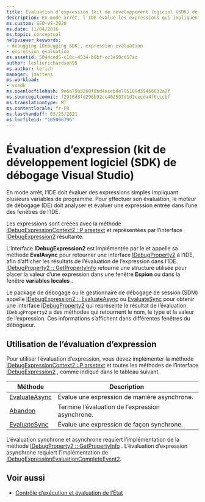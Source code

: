 ```yaml
---
title: Évaluation d’expression (kit de développement logiciel (SDK) de débogage Visual Studio) | Microsoft Docs
description: En mode arrêt, l’IDE évalue les expressions qui impliquent des variables de programme. Découvrez comment le moteur de débogage analyse et évalue une expression.
ms.custom: SEO-VS-2020
ms.date: 11/04/2016
ms.topic: conceptual
helpviewer_keywords:
- debugging [Debugging SDK], expression evaluation
- expression evaluation
ms.assetid: 5044ced5-c18c-4534-b0bf-cc3e50cd57ac
author: leslierichardson95
ms.author: lerich
manager: jmartens
ms.workload:
- vssdk
ms.openlocfilehash: 9e6a79a3268f0bd4acebde795109d39466032a2f
ms.sourcegitcommit: f2916d8fd296b92cc402597d1d1eecda4f6cccbf
ms.translationtype: MT
ms.contentlocale: fr-FR
ms.lasthandoff: 03/25/2021
ms.locfileid: "105096796"
---
```

# <a name="expression-evaluation-visual-studio-debugging-sdk"></a>Évaluation d’expression (kit de développement logiciel (SDK) de débogage Visual Studio)
En mode arrêt, l’IDE doit évaluer des expressions simples impliquant plusieurs variables de programme. Pour effectuer son évaluation, le moteur de débogage (DE) doit analyser et évaluer une expression entrée dans l’une des fenêtres de l’IDE.

 Les expressions sont créées avec la méthode [IDebugExpressionContext2 ::P arsetext](../../extensibility/debugger/reference/idebugexpressioncontext2-parsetext.md) et représentées par l’interface [IDebugExpression2](../../extensibility/debugger/reference/idebugexpression2.md) résultante.

 L’interface **IDebugExpression2** est implémentée par le et appelle sa méthode **EvalAsync** pour retourner une interface [IDebugProperty2](../../extensibility/debugger/reference/idebugproperty2.md) à l’IDE, afin d’afficher les résultats de l’évaluation de l’expression dans l’IDE. [IDebugProperty2 :: GetPropertyInfo](../../extensibility/debugger/reference/idebugproperty2-getpropertyinfo.md) retourne une structure utilisée pour placer la valeur d’une expression dans une fenêtre **Espion** ou dans la fenêtre **variables locales** .

 Le package de débogage ou le gestionnaire de débogage de session (SDM) appelle [IDebugExpression2 :: EvaluateAsync](../../extensibility/debugger/reference/idebugexpression2-evaluateasync.md) ou [EvaluateSync](../../extensibility/debugger/reference/idebugexpression2-evaluatesync.md) pour obtenir une interface [IDebugProperty2](../../extensibility/debugger/reference/idebugproperty2.md) qui représente le résultat de l’évaluation. `IDebugProperty2` a des méthodes qui retournent le nom, le type et la valeur de l’expression. Ces informations s’affichent dans différentes fenêtres du débogueur.

## <a name="using-expression-evaluation"></a>Utilisation de l’évaluation d’expression
 Pour utiliser l’évaluation d’expression, vous devez implémenter la méthode [IDebugExpressionContext2 ::P arsetext](../../extensibility/debugger/reference/idebugexpressioncontext2-parsetext.md) et toutes les méthodes de l’interface [IDebugExpression2](../../extensibility/debugger/reference/idebugexpression2.md) , comme indiqué dans le tableau suivant.

|Méthode|Description|
|------------|-----------------|
|[EvaluateAsync](../../extensibility/debugger/reference/idebugexpression2-evaluateasync.md)|Évalue une expression de manière asynchrone.|
|[Abandon](../../extensibility/debugger/reference/idebugexpression2-abort.md)|Termine l’évaluation de l’expression asynchrone.|
|[EvaluateSync](../../extensibility/debugger/reference/idebugexpression2-evaluatesync.md)|Évalue une expression de façon synchrone.|

 L’évaluation synchrone et asynchrone requiert l’implémentation de la méthode [IDebugProperty2 :: GetPropertyInfo](../../extensibility/debugger/reference/idebugproperty2-getpropertyinfo.md) . L’évaluation d’expression asynchrone requiert l’implémentation de [IDebugExpressionEvaluationCompleteEvent2](../../extensibility/debugger/reference/idebugexpressionevaluationcompleteevent2.md).

## <a name="see-also"></a>Voir aussi
- [Contrôle d’exécution et évaluation de l’État](../../extensibility/debugger/execution-control-and-state-evaluation.md)
